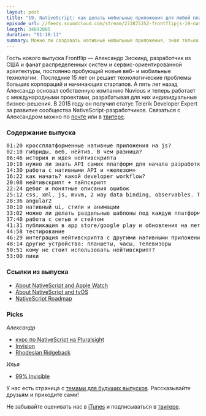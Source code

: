 ```yaml
---
layout: post
title: "19. NativeScript: как делать мобильные приложения для любой платформы. Александр Зискинд"
episode_url: //feeds.soundcloud.com/stream/272875352-frontflipjs-19-nativescript
length: 34892005
duration: "01:18:11"
summary: Можно ли создавать нативные мобильные приложения, зная только веб-технологии? Есть ли разница между NativeScript и React Native? И какой инструмент в итоге выбрать? Рассказывает Александр Зискинд.
---
```


Гость нового выпуска Frontflip — Александр Зискинд, разработчик из США и фанат распределенных систем и сервис-ориентированной архитектуры, постоянно пробующий новые веб- и мобильные технологии. 
Последние 15 лет он решает технологические проблемы больших корпораций и начинающих стартапов. А пять лет назад Александр основал собственную компанию Nuvious и теперь работает с международными проектами, разрабатывая для них индивидуальные бизнес-решения. В 2015 году он получил статус Telerik Developer Expert за развитие сообщества NativeScript-разработчиков. Связаться с Александром можно по [почте](mailto:alex@nuvious.com) или в [твитере](https://twitter.com/digitalix).

### Содержание выпуска

<pre>
01:20 кроссплатформенные нативные приложения на js?
02:10 гибриды, веб, нейтив. В чем разница?
06:46 история и идея нейтивскрипта
10:18 нужно ли знать API самих платформ для начала разработки?
14:30 работа с нативными API и «железом»
16:22 как начать? какой developer workflow?
20:08 нейтивскрипт + тайпскрипт
22:24 дебаг и понятные описания ошибок
25:12 css, xml, js, mvvm, 2 way data binding, observables. Только на нейтиве
28:36 angular2
30:10 нативный ui, стили и анимации
33:02 можно ли делать раздельные шаблоны под каждую платформу?
37:40 работа с сетью и стейтом
41:31 публикация в app store/google play и обновления на лету
44:58 тестирование
46:29 интеграция нейтивскрипта с другими нативными приложениями
48:14 другие устройства: планшеты, часы, телевизоры
50:51 кому не стоит использовать нейтивскрипт?
53:00 пики
</pre>

### Ссылки из выпуска

* [About NativeScript and Apple Watch](http://developer.telerik.com/featured/apple-watch-and-the-cross-platform-crisis/)
* [About NativeScript and tvOS](https://www.nativescript.org/blog/details/running-the-nativescript-runtime-for-ios-on-apple-tv)
* [NativeScript Roadmap](https://www.nativescript.org/roadmap)

### Picks

*Александр*

- [курс по NativeScript на Pluralsight](https://app.pluralsight.com/library/courses/nativescript-cross-platform-native-mobile-apps/table-of-contents)
- [Invision](https://www.invisionapp.com/)
- [Rhodesian Ridgeback](http://www.akc.org/dog-breeds/rhodesian-ridgeback/)

*Илья*

- [99% Invisible](http://99percentinvisible.org)

У нас есть страница с [темами для будущих выпусков](http://frontflip.me/possible_themes.html). Рассказывайте друзьям и приходите сами!

Не забывайте оценивать нас в [iTunes](https://itunes.apple.com/ru/podcast/frontflip/id884716456) и подписываться в [твитере](https://twitter.com/frontflip_js).
